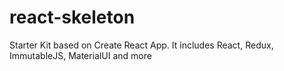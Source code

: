 # react-skeleton
Starter Kit based on Create React App. It includes React, Redux, ImmutableJS, MaterialUI and more
